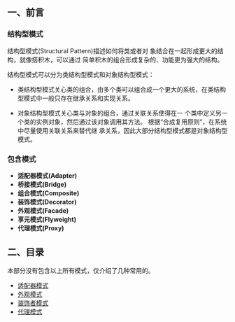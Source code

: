 ## 一、前言

### 结构型模式

结构型模式\(Structural Pattern\)描述如何将类或者对 象结合在一起形成更大的结构，就像搭积木，可以通过 简单积木的组合形成复杂的、功能更为强大的结构。

结构型模式可以分为类结构型模式和对象结构型模式：

* 类结构型模式关心类的组合，由多个类可以组合成一个更大的系统，在类结构型模式中一般只存在继承关系和实现关系。 

* 对象结构型模式关心类与对象的组合，通过关联关系使得在一 个类中定义另一个类的实例对象，然后通过该对象调用其方法。 根据“合成复用原则”，在系统中尽量使用关联关系来替代继 承关系，因此大部分结构型模式都是对象结构型模式。

### **包含模式**

* **适配器模式\(Adapter\)**
* **桥接模式\(Bridge\)**
* **组合模式\(Composite\)**
* **装饰模式\(Decorator\)**
* **外观模式\(Facade\)**
* **享元模式\(Flyweight\)**
* **代理模式\(Proxy\)**


## 二、目录

本部分没有包含以上所有模式，仅介绍了几种常用的。

- [适配器模式](/design-mode/Structural-Patterns/Adapter-Pattern.md)
- [外观模式](/design-mode/Structural-Patterns/Facade-Pattern.md)
- [装饰者模式](/design-mode/Structural-Patterns/Decorator-Pattern.md)
- [代理模式](/design-mode/Structural-Patterns/Proxy-Pattern.md)